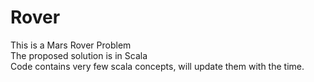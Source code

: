 # Rover 
This is a Mars Rover Problem<br>
The proposed solution is in Scala <br>
Code contains very few scala concepts, will update them with the time.<br>

